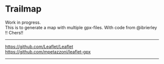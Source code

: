 # Trailmap

Work in progress.  
This is to generate a map with multiple gpx-files. With code from @ibrierley !! Chers!!

---

https://github.com/Leaflet/Leaflet   
https://github.com/mpetazzoni/leaflet-gpx

---

